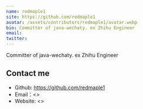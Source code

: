 ```yaml
---
name: redmaple1
site: https://github.com/redmaple1
avatar: /assets/contributors/redmaple1/avatar.webp
bio: Committer of java-wechaty. ex Zhihu Engineer
email:
twitter:
---
```


Committer of java-wechaty. ex Zhihu Engineer

## Contact me

- Github: <https://github.com/redmaple1>
- Email：<>
- Website: <>

